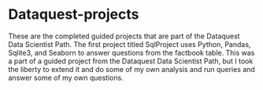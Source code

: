 # Dataquest-projects
These are the completed guided projects that are part of the Dataquest Data Scientist Path. The first project titled SqlProject uses Python, Pandas, Sqlite3, and Seaborn to answer questions from the factbook table. This was a part of a guided project from the Dataquest Data Scientist Path, but I took the liberty to extend it and do some of my own analysis and run queries and answer some of my own questions.
